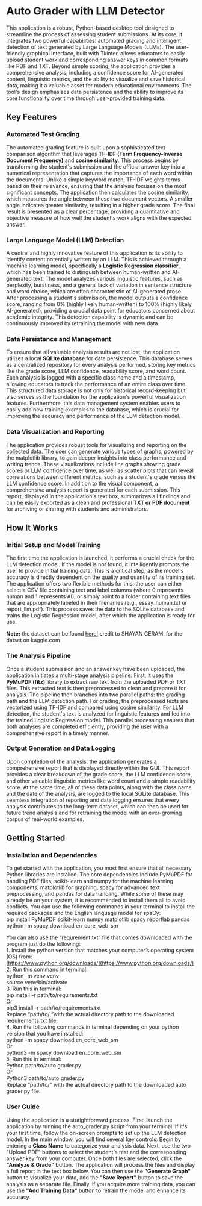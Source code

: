 # **Auto Grader with LLM Detector**

This application is a robust, Python-based desktop tool designed to streamline the process of assessing student submissions. At its core, it integrates two powerful capabilities: automated grading and intelligent detection of text generated by Large Language Models (LLMs). The user-friendly graphical interface, built with Tkinter, allows educators to easily upload student work and corresponding answer keys in common formats like PDF and TXT. Beyond simple scoring, the application provides a comprehensive analysis, including a confidence score for AI-generated content, linguistic metrics, and the ability to visualize and save historical data, making it a valuable asset for modern educational environments. The tool's design emphasizes data persistence and the ability to improve its core functionality over time through user-provided training data.

## **Key Features**

### **Automated Test Grading**

The automated grading feature is built upon a sophisticated text comparison algorithm that leverages **TF-IDF (Term Frequency-Inverse Document Frequency)** and **cosine similarity**. This process begins by transforming the student's submission and the official answer key into a numerical representation that captures the importance of each word within the documents. Unlike a simple keyword match, TF-IDF weights terms based on their relevance, ensuring that the analysis focuses on the most significant concepts. The application then calculates the cosine similarity, which measures the angle between these two document vectors. A smaller angle indicates greater similarity, resulting in a higher grade score. The final result is presented as a clear percentage, providing a quantitative and objective measure of how well the student's work aligns with the expected answer.

### **Large Language Model (LLM) Detection**

A central and highly innovative feature of this application is its ability to identify content potentially written by an LLM. This is achieved through a machine learning model, specifically a **Logistic Regression classifier**, which has been trained to distinguish between human-written and AI-generated text. The model analyzes various linguistic features, such as perplexity, burstiness, and a general lack of variation in sentence structure and word choice, which are often characteristic of AI-generated prose. After processing a student's submission, the model outputs a confidence score, ranging from 0% (highly likely human-written) to 100% (highly likely AI-generated), providing a crucial data point for educators concerned about academic integrity. This detection capability is dynamic and can be continuously improved by retraining the model with new data.

### **Data Persistence and Management**

To ensure that all valuable analysis results are not lost, the application utilizes a local **SQLite database** for data persistence. This database serves as a centralized repository for every analysis performed, storing key metrics like the grade score, LLM confidence, readability score, and word count. Each analysis is logged with a specific class name and a timestamp, allowing educators to track the performance of an entire class over time. This structured data storage is not only for historical record-keeping but also serves as the foundation for the application's powerful visualization features. Furthermore, this data management system enables users to easily add new training examples to the database, which is crucial for improving the accuracy and performance of the LLM detection model.

### **Data Visualization and Reporting**

The application provides robust tools for visualizing and reporting on the collected data. The user can generate various types of graphs, powered by the matplotlib library, to gain deeper insights into class performance and writing trends. These visualizations include line graphs showing grade scores or LLM confidence over time, as well as scatter plots that can reveal correlations between different metrics, such as a student's grade versus the LLM confidence score. In addition to the visual component, a comprehensive analysis report is generated for each submission. This report, displayed in the application's text box, summarizes all findings and can be easily exported as a clean and professional **TXT or PDF document** for archiving or sharing with students and administrators.

## **How It Works**

### **Initial Setup and Model Training**

The first time the application is launched, it performs a crucial check for the LLM detection model. If the model is not found, it intelligently prompts the user to provide initial training data. This is a critical step, as the model's accuracy is directly dependent on the quality and quantity of its training set. The application offers two flexible methods for this: the user can either select a CSV file containing text and label columns (where 0 represents human and 1 represents AI), or simply point to a folder containing text files that are appropriately labeled in their filenames (e.g., essay\_human.txt or report\_llm.pdf). This process saves the data to the SQLite database and trains the Logistic Regression model, after which the application is ready for use.

**Note:** the dataset can be found [here!](https://www.kaggle.com/datasets/shanegerami/ai-vs-human-text)
credit to SHAYAN GERAMI for the datset on kaggle.com
### **The Analysis Pipeline**

Once a student submission and an answer key have been uploaded, the application initiates a multi-stage analysis pipeline. First, it uses the **PyMuPDF (fitz)** library to extract raw text from the uploaded PDF or TXT files. This extracted text is then preprocessed to clean and prepare it for analysis. The pipeline then branches into two parallel paths: the grading path and the LLM detection path. For grading, the preprocessed texts are vectorized using TF-IDF and compared using cosine similarity. For LLM detection, the student's text is analyzed for linguistic features and fed into the trained Logistic Regression model. This parallel processing ensures that both analyses are completed efficiently, providing the user with a comprehensive report in a timely manner.

### **Output Generation and Data Logging**

Upon completion of the analysis, the application generates a comprehensive report that is displayed directly within the GUI. This report provides a clear breakdown of the grade score, the LLM confidence score, and other valuable linguistic metrics like word count and a simple readability score. At the same time, all of these data points, along with the class name and the date of the analysis, are logged to the local SQLite database. This seamless integration of reporting and data logging ensures that every analysis contributes to the long-term dataset, which can then be used for future trend analysis and for retraining the model with an ever-growing corpus of real-world examples.

## **Getting Started**

### **Installation and Dependencies**

To get started with the application, you must first ensure that all necessary Python libraries are installed. The core dependencies include PyMuPDF for handling PDF files, scikit-learn and numpy for the machine learning components, matplotlib for graphing, spacy for advanced text preprocessing, and pandas for data handling. While some of these may already be on your system, it is recommended to install them all to avoid conflicts. You can use the following commands in your terminal to install the required packages and the English language model for spaCy:  
pip install PyMuPDF scikit-learn numpy matplotlib spacy reportlab pandas  
python \-m spacy download en\_core\_web\_sm

You can also use the “requrement.txt” file that comes downloaded with the program just do the following:  
1\.  Install the python version that matches your computer’s operating system (OS) from:  
 [https://www.python.org/downloads/](https://www.python.org/downloads/)  
2\. Run this command in terminal:  
python \-m venv venv  
    source venv/bin/activate  
3\. Run this in terminal:    
pip install \-r path/to/requirements.txt  
Or   
pip3 install \-r path/to/requirements.txt  
Replace “path/to/ ”with the actual directory path to the downloaded requirements.txt file.  
4\. Run the following commands in terminal depending on your python version that you have installed:   
python \-m spacy download en\_core\_web\_sm  
Or   
python3 \-m spacy download en\_core\_web\_sm  
5\. Run this in terminal:  
Python path/to/auto grader.py  
Or   
Python3 path/to/auto grader.py  
Replace “path/to/” with the actual directory path to the downloaded auto grader.py file.  
 

 

### **User Guide**

Using the application is a straightforward process. First, launch the application by running the auto\_grader.py script from your terminal. If it's your first time, follow the on-screen prompts to set up the LLM detection model. In the main window, you will find several key controls. Begin by entering a **Class Name** to categorize your analysis data. Next, use the two "Upload PDF" buttons to select the student's test and the corresponding answer key from your computer. Once both files are selected, click the **"Analyze & Grade"** button. The application will process the files and display a full report in the text box below. You can then use the **"Generate Graph"** button to visualize your data, and the **"Save Report"** button to save the analysis as a separate file. Finally, if you acquire more training data, you can use the **"Add Training Data"** button to retrain the model and enhance its accuracy.
